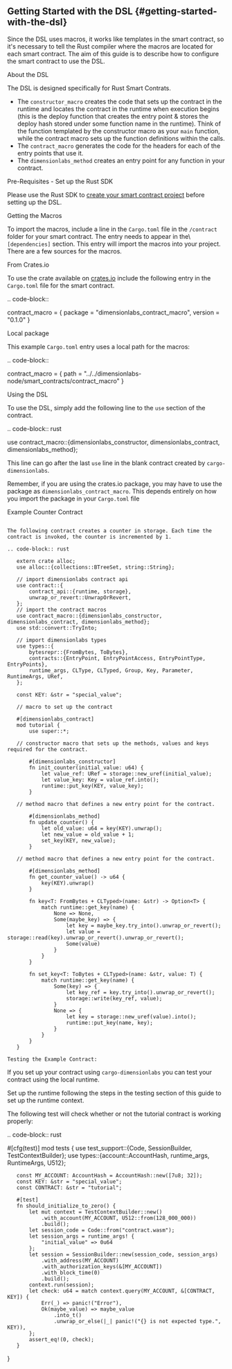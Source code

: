 ## Getting Started with the DSL {#getting-started-with-the-dsl}

Since the DSL uses macros, it works like templates in the smart contract, so it's necessary to tell the Rust compiler where the macros are located for each smart contract. The aim of this guide is to describe how to configure the smart contract to use the DSL.

About the DSL

The DSL is designed specifically for Rust Smart Contrats.

-   The `constructor_macro` creates the code that sets up the contract in the runtime and locates the contract in the runtime when execution begins (this is the deploy function that creates the entry point & stores the deploy hash stored under some function name in the runtime). Think of the function templated by the constructor macro as your `main` function, while the contract macro sets up the function definitions within the calls.
-   The `contract_macro` generates the code for the headers for each of the entry points that use it.
-   The `dimensionlabs_method` creates an entry point for any function in your contract.

Pre-Requisites - Set up the Rust SDK

Please use the Rust SDK to [create your smart contract project](https://docs.dimensionlabs.io/en/latest/dapp-dev-guide/setup-of-rust-contract-sdk.html) before setting up the DSL.

Getting the Macros

To import the macros, include a line in the `Cargo.toml` file in the `/contract` folder for your smart contract. The entry needs to appear in the\ `[dependencies]` section. This entry will import the macros into your project. There are a few sources for the macros.

From Crates.io

To use the crate available on [crates.io](https://crates.io/crates/dimensionlabs_contract_macro) include the following entry in the `Cargo.toml` file for the smart contract.

.. code-block::

contract_macro = { package = "dimensionlabs_contract_macro", version = "0.1.0" }

Local package

This example `Cargo.toml` entry uses a local path for the macros:

.. code-block::

contract_macro = { path = "../../dimensionlabs-node/smart_contracts/contract_macro" }

Using the DSL

To use the DSL, simply add the following line to the `use` section of the contract.

.. code-block:: rust

use contract_macro::{dimensionlabs_constructor, dimensionlabs_contract, dimensionlabs_method};

This line can go after the last `use` line in the blank contract created by `cargo-dimensionlabs`.

Remember, if you are using the crates.io package, you may have to use the package as `dimensionlabs_contract_macro`. This depends entirely on how you import the package in your `Cargo.toml` file

Example Counter Contract

```

The following contract creates a counter in storage. Each time the contract is invoked, the counter is incremented by 1.

.. code-block:: rust

   extern crate alloc;
   use alloc::{collections::BTreeSet, string::String};

   // import dimensionlabs contract api
   use contract::{
       contract_api::{runtime, storage},
       unwrap_or_revert::UnwrapOrRevert,
   };
   // import the contract macros
   use contract_macro::{dimensionlabs_constructor, dimensionlabs_contract, dimensionlabs_method};
   use std::convert::TryInto;

   // import dimensionlabs types
   use types::{
       bytesrepr::{FromBytes, ToBytes},
       contracts::{EntryPoint, EntryPointAccess, EntryPointType, EntryPoints},
       runtime_args, CLType, CLTyped, Group, Key, Parameter, RuntimeArgs, URef,
   };

   const KEY: &str = "special_value";

   // macro to set up the contract

   #[dimensionlabs_contract]
   mod tutorial {
       use super::*;

   // constructor macro that sets up the methods, values and keys required for the contract.

       #[dimensionlabs_constructor]
       fn init_counter(initial_value: u64) {
           let value_ref: URef = storage::new_uref(initial_value);
           let value_key: Key = value_ref.into();
           runtime::put_key(KEY, value_key);
       }

   // method macro that defines a new entry point for the contract.

       #[dimensionlabs_method]
       fn update_counter() {
           let old_value: u64 = key(KEY).unwrap();
           let new_value = old_value + 1;
           set_key(KEY, new_value);
       }

   // method macro that defines a new entry point for the contract.

       #[dimensionlabs_method]
       fn get_counter_value() -> u64 {
           key(KEY).unwrap()
       }

       fn key<T: FromBytes + CLTyped>(name: &str) -> Option<T> {
           match runtime::get_key(name) {
               None => None,
               Some(maybe_key) => {
                   let key = maybe_key.try_into().unwrap_or_revert();
                   let value = storage::read(key).unwrap_or_revert().unwrap_or_revert();
                   Some(value)
               }
           }
       }

       fn set_key<T: ToBytes + CLTyped>(name: &str, value: T) {
           match runtime::get_key(name) {
               Some(key) => {
                   let key_ref = key.try_into().unwrap_or_revert();
                   storage::write(key_ref, value);
               }
               None => {
                   let key = storage::new_uref(value).into();
                   runtime::put_key(name, key);
               }
           }
       }
   }

Testing the Example Contract:
```

If you set up your contract using `cargo-dimensionlabs` you can test your contract using the local runtime.

Set up the runtime following the steps in the testing section of this guide to set up the runtime context.

The following test will check whether or not the tutorial contract is working properly:

.. code-block:: rust

#[cfg(test)] mod tests { use test_support::{Code, SessionBuilder, TestContextBuilder}; use types::{account::AccountHash, runtime_args, RuntimeArgs, U512};

       const MY_ACCOUNT: AccountHash = AccountHash::new([7u8; 32]);
       const KEY: &str = "special_value";
       const CONTRACT: &str = "tutorial";

       #[test]
       fn should_initialize_to_zero() {
           let mut context = TestContextBuilder::new()
               .with_account(MY_ACCOUNT, U512::from(128_000_000))
               .build();
           let session_code = Code::from("contract.wasm");
           let session_args = runtime_args! {
               "initial_value" => 0u64
           };
           let session = SessionBuilder::new(session_code, session_args)
               .with_address(MY_ACCOUNT)
               .with_authorization_keys(&[MY_ACCOUNT])
               .with_block_time(0)
               .build();
           context.run(session);
           let check: u64 = match context.query(MY_ACCOUNT, &[CONTRACT, KEY]) {
               Err(_) => panic!("Error"),
               Ok(maybe_value) => maybe_value
                   .into_t()
                   .unwrap_or_else(|_| panic!("{} is not expected type.", KEY)),
           };
           assert_eq!(0, check);
       }

}
